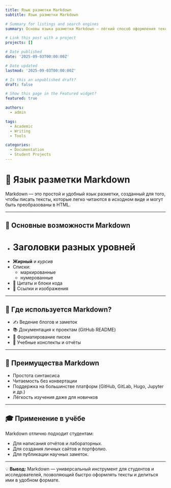```yaml
---
title: Язык разметки Markdown
subtitle: Язык разметки Markdown

# Summary for listings and search engines
summary: Основы языка разметки Markdown — лёгкий способ оформления текста для блогов, документации и заметок.

# Link this post with a project
projects: []

# Date published
date: '2025-09-03T00:00:00Z'

# Date updated
lastmod: '2025-09-03T00:00:00Z'

# Is this an unpublished draft?
draft: false

# Show this page in the Featured widget?
featured: true

authors:
  - admin

tags:
  - Academic
  - Writing
  - Tools

categories:
  - Documentation
  - Student Projects
---
```


# 📝 Язык разметки Markdown  

Markdown — это простой и удобный язык разметки, созданный для того, чтобы писать тексты, которые легко читаются в исходном виде и могут быть преобразованы в HTML.  

---

## 🔧 Основные возможности Markdown  

- # Заголовки разных уровней  
- **Жирный** и *курсив*  
- Списки:  
  - маркированные  
  - нумерованные  
- 📑 Цитаты и блоки кода  
- 🔗 Ссылки и изображения  

---

## 📘 Где используется Markdown?  

- ✍️ Ведение блогов и заметок  
- 📚 Документация к проектам (GitHub README)  
- 📧 Форматирование писем  
- 📝 Учебные конспекты и отчёты  

---

## 🚀 Преимущества Markdown  

- Простота синтаксиса  
- Читаемость без конвертации  
- Поддержка на большинстве платформ (GitHub, GitLab, Hugo, Jupyter и др.)  
- Лёгкость изучения даже для новичков  

---

## 🎓 Применение в учёбе  

Markdown отлично подходит студентам:  
- Для написания отчётов и лабораторных.  
- Для создания личных сайтов и портфолио.  
- Для публикации научных заметок.  

---

💡 **Вывод:** Markdown — универсальный инструмент для студентов и исследователей, позволяющий быстро оформлять тексты и делиться ими в удобном формате.  

